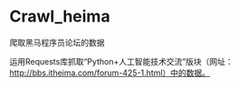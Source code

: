 # Crawl_heima
爬取黑马程序员论坛的数据

运用Requests库抓取“Python+人工智能技术交流”版块（网址：http://bbs.itheima.com/forum-425-1.html）中的数据。
